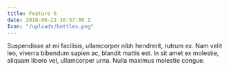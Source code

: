 ```yaml
---
title: Feature 6
date: 2018-06-21 16:57:00 Z
Icon: "/uploads/bottles.png"
---
```


Suspendisse at mi facilisis, ullamcorper nibh hendrerit, rutrum ex. Nam velit leo, viverra bibendum sapien ac, blandit mattis est. In sit amet ex molestie, aliquam libero vel, ullamcorper urna. Nulla maximus molestie congue. 